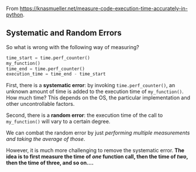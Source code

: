 From <https://knasmueller.net/measure-code-execution-time-accurately-in-python>.
## Systematic and Random Errors

So what is wrong with the following way of measuring?
```python
time_start = time.perf_counter()
my_function()
time_end = time.perf_counter()
execution_time = time_end - time_start
```
First, there is a **systematic error**: by invoking `time.perf_counter()`, an unknown amount of time is added to the execution time of `my_function()`. How much time? This depends on the OS, the particular implementation and other uncontrollable factors.

Second, there is a **random error**: the execution time of the call to `my_function()` will vary to a certain degree.

We can combat the random error by just *performing multiple measurements and taking the average of those*. 

However, it is much more challenging to remove the systematic error.
**The idea is to first measure the time of _one_ function call, then the time of _two_, then the time of three, and so on....**
<!--stackedit_data:
eyJoaXN0b3J5IjpbMTY5OTk3MDgyNywtMTcwOTUxMjgwMV19
-->